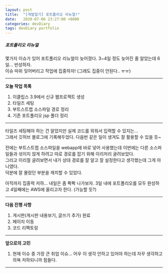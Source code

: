 ```yaml
---
layout: post
title:  "[개발일기] 포트폴리오 리뉴얼!"
date:   2020-07-06 23:27:00 +0800
categories: devDiary
tags: devDiary portfolio
---
```


##### 포트폴리오 리뉴얼

몇가지 이슈가 있어 포트폴리오 리뉴얼이 늦어졌다. 
3~4일 정도 늦어진 줄 알았는데 6일... 반성하자.  
이슈 따위 잊어버리고 작업에 집중하자! (그래도 집중이 안된다.. ㅠㅠ)

---------------------------------------------------------------
**오늘 작업 목록**  
1) 이클립스 3.9에서 신규 웹프로젝트 생성
2) 타일즈 세팅
3) 부트스트랩 소스파일 경로 정리
4) 기존 포트폴리오 jsp 폴더 정리
---------------------------------------------------------------
타일즈 세팅해야 하는 건 알았지만 실제 코드를 외워서 입력할 수 있지는...  
그래서 깃허브 블로그에 기록해두었다. 다음번 같은 일이 생겨도 잘 활용할 수 있을 듯~

전에는 부트스트랩 소스파일을 webapp에 바로 넣어 사용했는데 이번에는 다른 소스파일들과 섞이지 않게 하려고 따로 경로를 잡기 위해 이리저리 굴려보았다.   
그리고 이리절 굴려보면서 내가 상대 경로를 잘 알고 잘 설정한다고 생각했는데 그게 아니였다.  
덕분에 잘 몰랐던 부분을 캐치할 수 있었다.

아직까지 집중력 저하... 내일은 좀 퐉퐉 나가보자.
3일 내에 포트폴리오를 모두 완성하고 4일째에는 AWS에 올리고자 한다. (가능할 듯?)

-----------------------------------
**다음 진행 사항**  

1. 게시판(게시판 내용보기, 글쓰기 추가) 완료
2. 페이지 이동
3. 코드 리팩토링

------------------------------------
**앞으로의 고민**  

1. 현재 이슈 중 가장 큰 취업 이슈... 어우 이 생각 안하고 있어야 하는데 자꾸 생각하고 의욕 저하되니까 힘들다. 

------------------------------------

